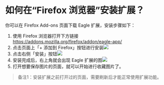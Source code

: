 # 如何在“Firefox 浏览器”安装扩展？

[](<javascript:window.print()> "打印这篇文章")

你可以在 Firefox Add-ons 页面下载 Eagle 扩展，安装步骤如下：

1.  使用 Firefox 浏览器打开下方链接  
    <https://addons.mozilla.org/firefox/addon/eagle-app/>
2.  点击页面上「+ 添加到 Firefox」按钮进行安装[![](https://d33v4339jhl8k0.cloudfront.net/docs/assets/5cc6cd5d04286301e753d2f7/images/5cda6a4c04286306738f0f6c/file-wyihP7au8Q.png)](https://d33v4339jhl8k0.cloudfront.net/docs/assets/5cc6cd5d04286301e753d2f7/images/5cda6a4c04286306738f0f6c/file-wyihP7au8Q.png)
3.  点击右侧「安装」按钮[![](https://d33v4339jhl8k0.cloudfront.net/docs/assets/5cc6cd5d04286301e753d2f7/images/5cda6a6a2c7d3a177d6eb8d9/file-1hYRjF4r9R.png)](https://d33v4339jhl8k0.cloudfront.net/docs/assets/5cc6cd5d04286301e753d2f7/images/5cda6a6a2c7d3a177d6eb8d9/file-1hYRjF4r9R.png)
4.  安装完成后，右上角就会出现 Eagle 扩展的图[![](https://d33v4339jhl8k0.cloudfront.net/docs/assets/5cc6cd5d04286301e753d2f7/images/5cda6a8704286306738f0f6e/file-UyxpyK9cHa.png)](https://d33v4339jhl8k0.cloudfront.net/docs/assets/5cc6cd5d04286301e753d2f7/images/5cda6a8704286306738f0f6e/file-UyxpyK9cHa.png)
5.  打开想要保存图片的页面，就可以开始进行收藏图片了。

> 备注1：安装扩展之前打开过的页面，需要刷新后才能正常使用扩展功能。